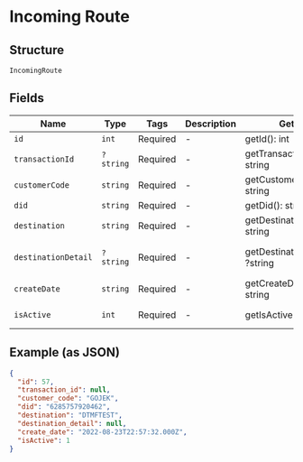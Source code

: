 
# Incoming Route

## Structure

`IncomingRoute`

## Fields

| Name | Type | Tags | Description | Getter | Setter |
|  --- | --- | --- | --- | --- | --- |
| `id` | `int` | Required | - | getId(): int | setId(int id): void |
| `transactionId` | `?string` | Required | - | getTransactionId(): ?string | setTransactionId(?string transactionId): void |
| `customerCode` | `string` | Required | - | getCustomerCode(): string | setCustomerCode(string customerCode): void |
| `did` | `string` | Required | - | getDid(): string | setDid(string did): void |
| `destination` | `string` | Required | - | getDestination(): string | setDestination(string destination): void |
| `destinationDetail` | `?string` | Required | - | getDestinationDetail(): ?string | setDestinationDetail(?string destinationDetail): void |
| `createDate` | `string` | Required | - | getCreateDate(): string | setCreateDate(string createDate): void |
| `isActive` | `int` | Required | - | getIsActive(): int | setIsActive(int isActive): void |

## Example (as JSON)

```json
{
  "id": 57,
  "transaction_id": null,
  "customer_code": "GOJEK",
  "did": "6285757920462",
  "destination": "DTMFTEST",
  "destination_detail": null,
  "create_date": "2022-08-23T22:57:32.000Z",
  "isActive": 1
}
```

